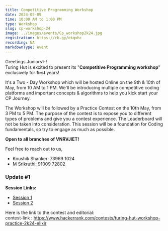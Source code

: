 ```yaml
---
title: Competitive Programming Workshop
date: 2024-05-09
time: 10:00 AM to 1:00 PM
type: Workshop
slug: cp-workshop-24
image: ../images/events/Cp_workshop2k24.jpg
registration: https://rb.gy/ekqvhc
recording: NA
markdownType: event
---
```



Greetings Juniors✨!<br/>
Turing Hut is excited to present its "**Competitive Programming workshop**"  exclusively for **first** years!

It's a Two - Day Workshop which will be hosted Online on the 9th & 10th of May, from 10 AM to 1 PM. We'll be introducing multiple competitive coding platforms and important concepts & algorithms to help you kick start your CP Journey.

The Workshop will be followed by a Practice Contest on the 10th May, from 3 PM to 5 PM. The purpose of the contest is to expose you to different types of problems and give you a contest experience.
The Leaderboard will not be taken into consideration.
This session will be a foundation for Coding fundamentals, so try to engage as much as possible.

**Open to all branches of VNRVJIET!**

Feel free to reach out to us,
- Koushik Shanker: 73969 1024
- M Srikruthi: 91009 72802

### Update #1
**Session Links:** 
</br>

 - [Session 1](https://youtu.be/NHT0Ens23y4) 
 - [Session 2](https://youtu.be/NniAKmzcEAk)

Here is the link to the contest and editorial:</br>
contest-link :  https://www.hackerrank.com/contests/turing-hut-workshop-practice-2k24-elixir